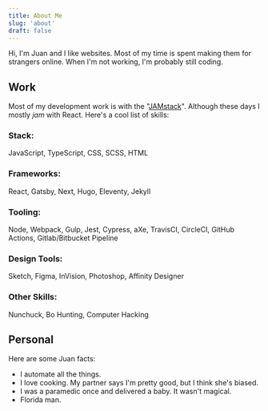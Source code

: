```yaml
---
title: About Me
slug: 'about'
draft: false
---
```


Hi, I'm Juan and I like websites. Most of my time is spent making them for strangers online. When I'm not working, I'm probably still coding.

## Work

Most of my development work is with the "[JAMstack](https://jamstack.org)". Although these days I mostly _jam_ with React. Here's a cool list of skills:

### Stack:
JavaScript, TypeScript, CSS, SCSS, HTML

### Frameworks:
React, Gatsby, Next, Hugo, Eleventy, Jekyll

### Tooling:
Node, Webpack, Gulp, Jest, Cypress, aXe, TravisCI, CircleCI, GitHub Actions, Gitlab/Bitbucket Pipeline

### Design Tools:
Sketch, Figma, InVision, Photoshop, Affinity Designer

### Other Skills:
Nunchuck, Bo Hunting, Computer Hacking

## Personal

Here are some Juan facts:

- I automate all the things.
- I love cooking. My partner says I'm pretty good, but I think she's biased.
- I was a paramedic once and delivered a baby. It wasn't magical.
- Florida man.
